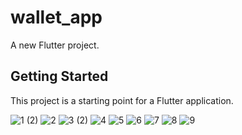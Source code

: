# wallet_app

A new Flutter project.

## Getting Started

This project is a starting point for a Flutter application.

![1 (2)](https://github.com/aliahsan786/wallet_app/assets/68770090/5f4a5730-79e9-4a83-a084-964f17d75907)
![2](https://github.com/aliahsan786/wallet_app/assets/68770090/49dc3b79-8acd-4262-beaf-fdf427baa408)
![3 (2)](https://github.com/aliahsan786/wallet_app/assets/68770090/96cbb871-8b67-48ae-9947-5e646ccc8179)
![4](https://github.com/aliahsan786/wallet_app/assets/68770090/a7ebd449-cb5d-4562-9446-f9097bf0ebf1)
![5](https://github.com/aliahsan786/wallet_app/assets/68770090/a57d685d-2f01-4f2d-8a02-878a899a859f)
![6](https://github.com/aliahsan786/wallet_app/assets/68770090/cf089a99-162e-4cc9-a7a6-d63de9e8a95c)
![7](https://github.com/aliahsan786/wallet_app/assets/68770090/75d11f14-d442-4929-b630-2a4b03b5f949)
![8](https://github.com/aliahsan786/wallet_app/assets/68770090/70e8ff22-14d6-4d6a-be31-ef1fd19a7116)
![9](https://github.com/aliahsan786/wallet_app/assets/68770090/aba9fa56-4bdb-4e2c-a1a3-ad74f75401bb)
